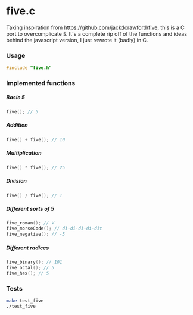 # five.c

Taking inspiration from https://github.com/jackdcrawford/five, this is a C port to overcomplicate `5`.
It's a complete rip off of the functions and ideas behind the javascript version, I just rewrote it (badly) in C.

### Usage
```C
#include "five.h"
```

### Implemented functions
##### Basic 5
```C
five(); // 5
```

##### Addition
```C
five() + five(); // 10
```

##### Multiplication
```C
five() * five(); // 25
```

##### Division
```C
five() / five(); // 1
```

##### Different sorts of 5
```C
five_roman(); // V
five_morseCode(); // di-di-di-di-dit
five_negative(); // -5
```

##### Different radices
```C
five_binary(); // 101
five_octal(); // 5
five_hex(); // 5
```

### Tests
```bash
make test_five
./test_five
```
